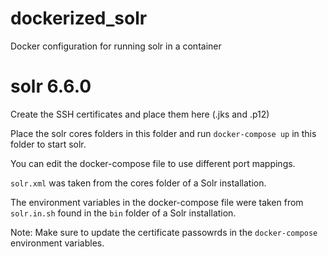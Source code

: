 # dockerized_solr
Docker configuration for running solr in a container

# solr 6.6.0
Create the SSH certificates and place them here (.jks and .p12)

Place the solr cores folders in this folder and run `docker-compose up` in this folder to start solr.

You can edit the docker-compose file to use different port mappings.

`solr.xml` was taken from the cores folder of a Solr installation.

The environment variables in the docker-compose file were taken from `solr.in.sh` found in the `bin` folder of a Solr installation.

Note: Make sure to update the certificate passowrds in the `docker-compose` environment variables.
